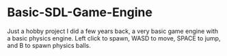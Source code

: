 # Basic-SDL-Game-Engine

Just a hobby project I did a few years back, a very basic game engine with a basic physics engine. Left click to spawn, WASD to move, SPACE to jump, and B to spawn physics balls. 
